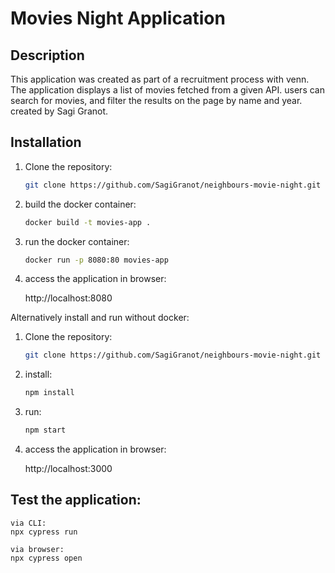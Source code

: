 # Movies Night Application

## Description

This application was created as part of a recruitment process with venn.
The application displays a list of movies fetched from a given API.
users can search for movies, and filter the results on the page by name and year.
created by Sagi Granot.

## Installation

1. Clone the repository:

   ```bash
   git clone https://github.com/SagiGranot/neighbours-movie-night.git

2. build the docker container:

    ```bash
    docker build -t movies-app .

3. run the docker container:


    ```bash
    docker run -p 8080:80 movies-app

4. access the application in browser:

    http://localhost:8080

Alternatively install and run without docker:

1. Clone the repository:

   ```bash
   git clone https://github.com/SagiGranot/neighbours-movie-night.git

2. install:

    ```bash
    npm install

3. run:

    ```bash
    npm start

4. access the application in browser:

    http://localhost:3000

## Test the application:
    via CLI:
    npx cypress run

    via browser:
    npx cypress open

  